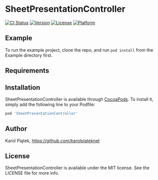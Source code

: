 # SheetPresentationController

[![CI Status](https://img.shields.io/travis/karolpiateknet/SheetPresentationController.svg?style=flat)](https://travis-ci.org/karolpiateknet/SheetPresentationController)
[![Version](https://img.shields.io/cocoapods/v/SheetPresentationController.svg?style=flat)](https://cocoapods.org/pods/SheetPresentationController)
[![License](https://img.shields.io/cocoapods/l/SheetPresentationController.svg?style=flat)](https://cocoapods.org/pods/SheetPresentationController)
[![Platform](https://img.shields.io/cocoapods/p/SheetPresentationController.svg?style=flat)](https://cocoapods.org/pods/SheetPresentationController)

## Example

To run the example project, clone the repo, and run `pod install` from the Example directory first.

## Requirements

## Installation

SheetPresentationController is available through [CocoaPods](https://cocoapods.org). To install
it, simply add the following line to your Podfile:

```ruby
pod 'SheetPresentationController'
```

## Author

Karol Piątek, https://github.com/karolpiateknet

## License

SheetPresentationController is available under the MIT license. See the LICENSE file for more info.
